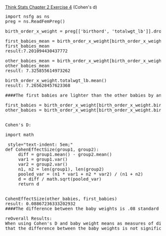 [Think Stats Chapter 2 Exercise 4](http://greenteapress.com/thinkstats2/html/thinkstats2003.html#toc24) (Cohen's d)
<pre>
import nsfg as ns 
preg = ns.ReadFemPreg() 

birth_order_x_weight = preg[['birthord', 'totalwgt_lb']].dropna() 

first_babies_mean = birth_order_x_weight[birth_order_x_weight.birthord == 1].totalwgt_lb.mean() 
first_babies_mean 
result:7.201094430437772 

other_babies_mean = birth_order_x_weight[birth_order_x_weight.birthord != 1].totalwgt_lb.mean()
other_babies_mean
result: 7.325855614973262

birth_order_x_weight.totalwgt_lb.mean()
result: 7.265628457623368

####The first babies are lighter than the other babies by an average of around .1 pounds. That's 1.6% of the average weight of all babies.

first_babies = birth_order_x_weight[birth_order_x_weight.birthord == 1].totalwgt_lb
other_babies = birth_order_x_weight[birth_order_x_weight.birthord != 1].totalwgt_lb


Cohen's D:

import math

 style="text-indent: 5em;"
def CohenEffectSize(group1, group2):
     diff = group1.mean() - group2.mean()
     var1 = group1.var()
     var2 = group2.var()
     n1, n2 = len(group1), len(group2)
     pooled_var = (n1 * var1 + n2 * var2) / (n1 + n2)
     d = diff / math.sqrt(pooled_var)
     return d


CohenEffectSize(other_babies, first_babies)
result: 0.08867236333202932
####The difference between the baby weights is .08 standard deviations which is low. So there is not much difference.

reOverall Results:
When using Cohen's D and baby weight means as measures of difference, they reveal 
that the difference between the baby weights is not significant.
</pre>
